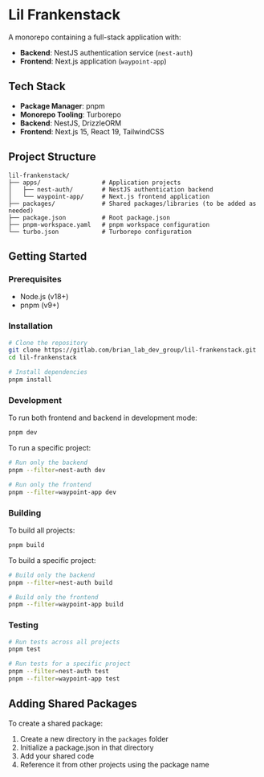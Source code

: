 # Lil Frankenstack

A monorepo containing a full-stack application with:
- **Backend**: NestJS authentication service (`nest-auth`)
- **Frontend**: Next.js application (`waypoint-app`)

## Tech Stack

- **Package Manager**: pnpm
- **Monorepo Tooling**: Turborepo
- **Backend**: NestJS, DrizzleORM
- **Frontend**: Next.js 15, React 19, TailwindCSS

## Project Structure

```
lil-frankenstack/
├── apps/                 # Application projects
│   ├── nest-auth/        # NestJS authentication backend
│   └── waypoint-app/     # Next.js frontend application
├── packages/             # Shared packages/libraries (to be added as needed)
├── package.json          # Root package.json
├── pnpm-workspace.yaml   # pnpm workspace configuration
└── turbo.json            # Turborepo configuration
```

## Getting Started

### Prerequisites

- Node.js (v18+)
- pnpm (v9+)

### Installation

```bash
# Clone the repository
git clone https://gitlab.com/brian_lab_dev_group/lil-frankenstack.git
cd lil-frankenstack

# Install dependencies
pnpm install
```

### Development

To run both frontend and backend in development mode:

```bash
pnpm dev
```

To run a specific project:

```bash
# Run only the backend
pnpm --filter=nest-auth dev

# Run only the frontend
pnpm --filter=waypoint-app dev
```

### Building

To build all projects:

```bash
pnpm build
```

To build a specific project:

```bash
# Build only the backend
pnpm --filter=nest-auth build

# Build only the frontend
pnpm --filter=waypoint-app build
```

### Testing

```bash
# Run tests across all projects
pnpm test

# Run tests for a specific project
pnpm --filter=nest-auth test
pnpm --filter=waypoint-app test
```

## Adding Shared Packages

To create a shared package:

1. Create a new directory in the `packages` folder
2. Initialize a package.json in that directory
3. Add your shared code
4. Reference it from other projects using the package name
